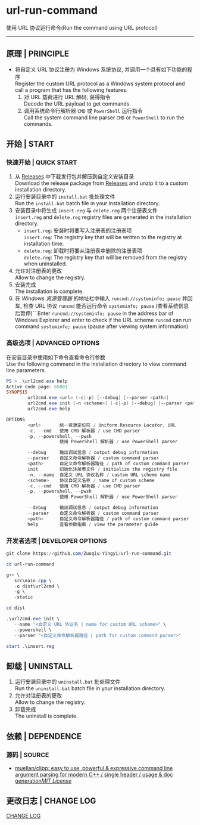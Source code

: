 # url-run-command

使用 URL 协议运行命令(Run the command using URL protocol)

---

## 原理 | PRINCIPLE

- 将自定义 URL 协议注册为 Windows 系统协议, 并调用一个具有如下功能的程序<br>
  Register the custom URL protocol as a Windows system protocol and call a program that has the following features.
  1. 对 URL 载荷进行 URL 解码, 获得指令<br>
     Decode the URL payload to get commands.
  2. 调用系统命令行解析器 `CMD` 或 `PowerShell` 运行指令<br>
     Call the system command line parser `CMD` or `PowerShell` to run the commands.

## 开始 | START

### 快速开始 | QUICK START

1. 从 [Releases](https://github.com/Zuoqiu-Yingyi/url-run-command/releases) 中下载发行包并解压到自定义安装目录<br>
   Download the release package from [Releases](https://github.com/Zuoqiu-Yingyi/url-run-command/releases) and unzip it to a custom installation directory.
2. 运行安装目录中的 `install.bat` 批处理文件<br>
   Run the `install.bat` batch file in your installation directory.
3. 安装目录中将生成 `insert.reg` 与 `delete.reg` 两个注册表文件<br>
   `insert.reg` and `delete.reg` registry files are generated in the installation directory.
   - `insert.reg`: 安装时将要写入注册表的注册表项<br>
     `insert.reg`: The registry key that will be written to the registry at installation time.
   - `delete.reg`: 卸载时将要从注册表中删除的注册表项<br>
      `delete.reg`: The registry key that will be removed from the registry when uninstalled.
4. 允许对注册表的更改<br>
   Allow to change the registry.
5. 安装完成<br>
   The installation is complete.
6. 在 *Windows 资源管理器* 的地址栏中输入 `runcmd://systeminfo; pause` 并回车, 检查 URL 协议 `runcmd` 能否运行命令 `systeminfo; pause` (查看系统信息后暂停)``
   Enter `runcmd://systeminfo; pause` in the address bar of Windows Explorer and enter to check if the URL scheme `runcmd` can run command `systeminfo; pause` (pause after viewing system information)

### 高级选项 | ADVANCED OPTIONS

在安装目录中使用如下命令查看命令行参数<br>
Use the following command in the installation directory to view command line parameters.

```powershell
PS > .\url2cmd.exe help
Active code page: 65001
SYNOPSIS
        url2cmd.exe <url> (-c|-p) [--debug] [--parser <path>]
        url2cmd.exe init [-n <scheme>] (-c|-p) [--debug] [--parser <path>]
        url2cmd.exe help

OPTIONS
        <url>       统一资源定位符 / Uniform Resource Locator, URL
        -c, --cmd   使用 CMD 解析器 / use CMD parser
        -p, --powershell, --pwsh
                    使用 PowerShell 解析器 / use PowerShell parser

        --debug     输出调试信息 / output debug information
        --parser    自定义命令解析器 / custom command parser
        <path>      自定义命令解析器路径 / path of custom command parser
        init        初始化注册表文件 / initialize the registry file
        -n, --name  自定义 URL 协议名称 / custom URL scheme name
        <scheme>    协议自定义名称 / name of custom scheme
        -c, --cmd   使用 CMD 解析器 / use CMD parser
        -p, --powershell, --pwsh
                    使用 PowerShell 解析器 / use PowerShell parser

        --debug     输出调试信息 / output debug information
        --parser    自定义命令解析器 / custom command parser
        <path>      自定义命令解析器路径 / path of custom command parser
        help        查看参数指南 / view the parameter guide
```

### 开发者选项 | DEVELOPER OPTIONS

```powershell
git clone https://github.com/Zuoqiu-Yingyi/url-run-command.git

cd url-run-command

g++ \
   src\main.cpp \
   -o dist\url2cmd \
   -g \
   -static

cd dist

.\url2cmd.exe init \
   --name "<自定义 URL 协议名 | name for custom URL scheme>" \
   --powershell \
   --parser "<自定义命令解析器路径 | path for custom command parser>"

start .\insert.reg
```

## 卸载 | UNINSTALL

1. 运行安装目录中的 `uninstall.bat` 批处理文件<br>
   Run the `uninstall.bat` batch file in your installation directory.
2. 允许对注册表的更改<br>
   Allow to change the registry.
3. 卸载完成<br>
   The uninstall is complete.

## 依赖 | DEPENDENCE

### 源码 | SOURCE

- [muellan/clipp: easy to use, powerful &amp; expressive command line argument parsing for modern C++ / single header / usage &amp; doc generation](https://github.com/muellan/clipp#overview)*[MIT License](https://github.com/muellan/clipp/blob/master/LICENSE)*

## 更改日志 | CHANGE LOG

[CHANGE LOG](./CHANGELOG.md)
